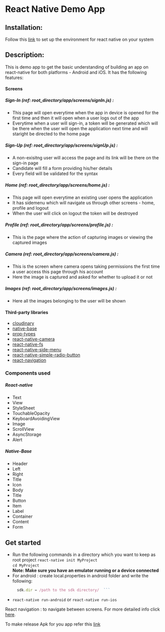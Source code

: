 # React Native Demo App

## Installation:
 Follow this [link](https://facebook.github.io/react-native/docs/getting-started.html) to set up the environment for react native on your system

## Description:
This is demo app to get the basic understanding of building an app on react-native for both platforms - Android and iOS. It has the following features:
#### Screens
##### Sign-In (ref: root_directory/app/screens/signIn.js) :
* This page will open everytime when the app in device is opened for the first time and then it will open when a user logs out of the app
* Everytime when a user will sign-in, a token will be generated which will be there when the user will open the application next time and will staright be directed to the home page
##### Sign-Up (ref: root_directory/app/screens/signUp.js) :
* A non-exisitng user will access the page and its link will be there on the sign-in page
* Candidate will fill a form providing his/her details
* Every field will be validated for the syntax
##### Home (ref: root_directory/app/screens/home.js) :
* This page will open everytime an existing user opens the application
* It has sidemenu which will navigate us through other screens - home, profile and logout
* When the user will click on logout the token will be destroyed
##### Profile (ref: root_directory/app/screens/profile.js) :
* This is the page where the action of capturing images or viewing the captured images
##### Camera (ref: root_directory/app/screens/camera.js) :
* This is the screen where camera opens taking permissions the first time a user access this page through his account
* Here the image is captured and asked for whether to upload it or not
##### Images (ref: root_directory/app/screens/images.js) :
* Here all the images belonging to the user will be shown

#### Third-party libraries
* [cloudinary](https://www.npmjs.com/package/cloudinary)
* [native-base](https://docs.nativebase.io/docs/GetStarted.html)
* [prop-types](https://www.npmjs.com/package/prop-types)
* [react-native-camera](https://github.com/lwansbrough/react-native-camera)
* [react-native-fs](https://github.com/itinance/react-native-fs)
* [react-native-side-menu](https://github.com/react-native-community/react-native-side-menu)
* [react-native-simple-radio-button](https://github.com/moschan/react-native-simple-radio-button)
* [react-navigation](https://www.npmjs.com/package/react-navigation)

### Components used
##### React-native
* Text
* View
* StyleSheet
* TouchableOpacity
* KeyboardAvoidingView
* Image
* ScrollView
* AsyncStorage
* Alert

##### Native-Base
* Header
* Left
* Right
* Title
* Icon
* Body
* Title
* Button
* Item
* Label
* Container
* Content
* Form


## Get started
 * Run the following commands in a directory which you want to keep as root project
	```react-native init MyProject```              
	```cd MyProject```          
	**Note: Make sure you have an emulator running or a device connected**
 * For android : create local.properties in android folder and write the following:
	```javascript
      sdk.dir = /path to the sdk directory/  ```
 * ```react-native run-android``` or ```react-native run-ios```  


React navigation : to navigate between screens. For more detailed info click [here](https://reactnavigation.org/).

To make release Apk for you app refer this [link](https://facebook.github.io/react-native/docs/signed-apk-android.html)
